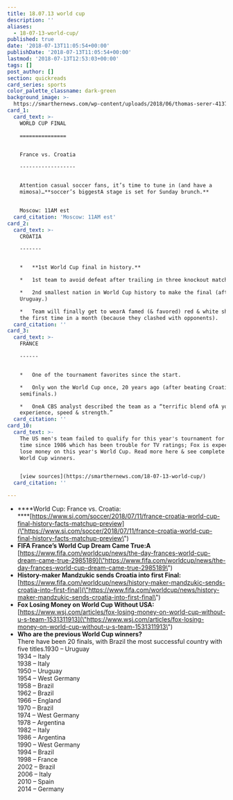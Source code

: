 ```yaml
---
title: 18.07.13 world cup
description: ''
aliases:
  - 18-07-13-world-cup/
published: true
date: '2018-07-13T11:05:54+00:00'
publishDate: '2018-07-13T11:05:54+00:00'
lastmod: '2018-07-13T12:53:03+00:00'
tags: []
post_author: []
section: quickreads
card_series: sports
color_palette_classname: dark-green
background_image: >-
  https://smarthernews.com/wp-content/uploads/2018/06/thomas-serer-413745-unsplash-scaled.jpg
card_1:
  card_text: >-
    WORLD CUP FINAL

    ===============


    France vs. Croatia

    ------------------


    Attention casual soccer fans, it’s time to tune in (and have a
    mimosa)…**soccer’s biggestA stage is set for Sunday brunch.**


    Moscow: 11AM est
  card_citation: 'Moscow: 11AM est'
card_2:
  card_text: >-
    CROATIA

    -------


    *   **1st World Cup final in history.**

    *   1st team to avoid defeat after trailing in three knockout matches.

    *   2nd smallest nation in World Cup history to make the final (afterA
    Uruguay.)

    *   Team will finally get to wearA famed (& favored) red & white shirts for
    the first time in a month (because they clashed with opponents).
  card_citation: ''
card_3:
  card_text: >-
    FRANCE

    ------


    *   One of the tournament favorites since the start.

    *   Only won the World Cup once, 20 years ago (after beating Croatia
    semifinals.)

    *   OneA CBS analyst described the team as a “terrific blend ofA youth,
    experience, speed & strength.”
  card_citation: ''
card_10:
  card_text: >-
    The US men's team failed to qualify for this year's tournament for the first
    time since 1986 which has been trouble for TV ratings; Fox is expecting to
    lose money on this year's World Cup. Read more here & see complete list of
    World Cup winners.


    [view sources](https://smarthernews.com/18-07-13-world-cup/)
  card_citation: ''

---
```

*   ****World Cup: France vs. Croatia:  
    ****[https://www.si.com/soccer/2018/07/11/france-croatia-world-cup-final-history-facts-matchup-preview](\"https://www.si.com/soccer/2018/07/11/france-croatia-world-cup-final-history-facts-matchup-preview\")
*   **FIFA France’s World Cup Dream Came True:A**  
    [https://www.fifa.com/worldcup/news/the-day-frances-world-cup-dream-came-true-2985189](\"https://www.fifa.com/worldcup/news/the-day-frances-world-cup-dream-came-true-2985189\")
*   **History-maker Mandzukic sends Croatia into first Final:**  
    [https://www.fifa.com/worldcup/news/history-maker-mandzukic-sends-croatia-into-first-final](\"https://www.fifa.com/worldcup/news/history-maker-mandzukic-sends-croatia-into-first-final\")
*   **Fox Losing Money on World Cup Without USA:**  
    [https://www.wsj.com/articles/fox-losing-money-on-world-cup-without-u-s-team-1531311913](\"https://www.wsj.com/articles/fox-losing-money-on-world-cup-without-u-s-team-1531311913\")
*   **Who are the previous World Cup winners?**  
    There have been 20 finals, with Brazil the most successful country with five titles.1930 – Uruguay  
    1934 – Italy  
    1938 – Italy  
    1950 – Uruguay  
    1954 – West Germany  
    1958 – Brazil  
    1962 – Brazil  
    1966 – England  
    1970 – Brazil  
    1974 – West Germany  
    1978 – Argentina  
    1982 – Italy  
    1986 – Argentina  
    1990 – West Germany  
    1994 – Brazil  
    1998 – France  
    2002 – Brazil  
    2006 – Italy  
    2010 – Spain  
    2014 – Germany